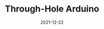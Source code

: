 ---
layout: default
modal-id: 1
date: 2021-12-22
img: THOArduino.jpg
alt: image-alt
project-date: Summer 2020
category: PCB Design
title: Through-Hole Arduino
objective: To create a fully functional arduino utilizing almost entirely THO components in order to introduce new members to soldering.
details: The board uses a THO variant of the ATMega328P, the supporting circuitry also almost entirely uses THO components. On the bottom is a FT230X for serial communication and programming using the Arduino bootloader. This serial converter (and supporting circuitry), and the USB port are the only SMT components on the PCB. The board also features some programmable LEDs and a mini-speaker.
results: We were able to send these boards as kits to students of our intro program and teach them how to solder it over Zoom. After the workshop was complete all 20 or so boards assembled by students were able to work after some basic troubleshooting. This included reflowing some solder joints and, for one board, reflashing the bootloader.
---